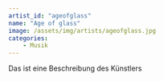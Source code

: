 ```yaml
---
artist_id: "ageofglass"
name: "Age of glass"
image: /assets/img/artists/ageofglass.jpg
categories:
    - Musik
---
```

Das ist eine Beschreibung des Künstlers
